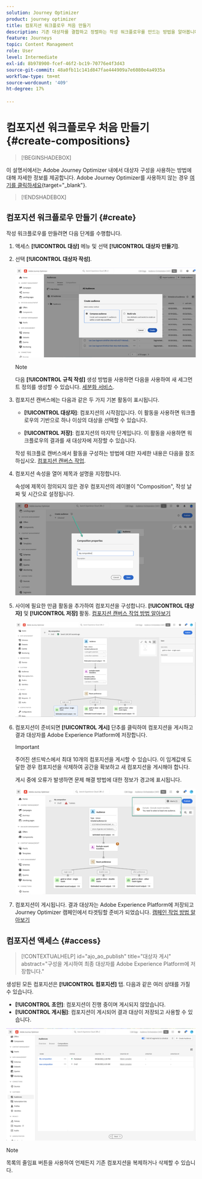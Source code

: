 ```yaml
---
solution: Journey Optimizer
product: journey optimizer
title: 컴포지션 워크플로우 처음 만들기
description: 기존 대상자를 결합하고 정렬하는 작성 워크플로우를 만드는 방법을 알아봅니다.
feature: Journeys
topic: Content Management
role: User
level: Intermediate
exl-id: 8b978900-fcef-46f2-bc19-70776e4f3d43
source-git-commit: 48a0fb11c141d847fae444909a7e6080e4a4935a
workflow-type: tm+mt
source-wordcount: '409'
ht-degree: 17%

---
```


# 컴포지션 워크플로우 처음 만들기 {#create-compositions}

>[!BEGINSHADEBOX]

이 설명서에서는 Adobe Journey Optimizer 내에서 대상자 구성을 사용하는 방법에 대해 자세한 정보를 제공합니다. Adobe Journey Optimizer를 사용하지 않는 경우 [여기를 클릭하세요](https://experienceleague.adobe.com/docs/experience-platform/segmentation/ui/audience-composition.html?lang=ko){target="_blank"}.

>[!ENDSHADEBOX]

## 컴포지션 워크플로우 만들기 {#create}

작성 워크플로우를 만들려면 다음 단계를 수행합니다.

1. 액세스 **[!UICONTROL 대상]** 메뉴 및 선택 **[!UICONTROL 대상자 만들기]**.

1. 선택 **[!UICONTROL 대상자 작성]**.

   ![](assets/audiences-create.png)

   >[!NOTE]
   >
   >다음 **[!UICONTROL 규칙 작성]** 생성 방법을 사용하면 다음을 사용하여 새 세그먼트 정의를 생성할 수 있습니다. [세분화 서비스](https://experienceleague.adobe.com/docs/experience-platform/segmentation/ui/overview.html?lang=ko).

1. 컴포지션 캔버스에는 다음과 같은 두 가지 기본 활동이 표시됩니다.

   * **[!UICONTROL 대상자]**: 컴포지션의 시작점입니다. 이 활동을 사용하면 워크플로우의 기반으로 하나 이상의 대상을 선택할 수 있습니다.

   * **[!UICONTROL 저장]**: 컴포지션의 마지막 단계입니다. 이 활동을 사용하면 워크플로우의 결과를 새 대상자에 저장할 수 있습니다.

   작성 워크플로 캔버스에서 활동을 구성하는 방법에 대한 자세한 내용은 다음을 참조하십시오. [컴포지션 캔버스 작업](composition-canvas.md).

1. 컴포지션 속성을 열어 제목과 설명을 지정합니다.

   속성에 제목이 정의되지 않은 경우 컴포지션의 레이블이 &quot;Composition&quot;, 작성 날짜 및 시간으로 설정됩니다.

   ![](assets/audiences-properties.png)

1. 사이에 필요한 만큼 활동을 추가하여 컴포지션을 구성합니다. **[!UICONTROL 대상자]** 및 **[!UICONTROL 저장]** 활동. [컴포지션 캔버스 작업 방법 알아보기](composition-canvas.md)

   ![](assets/audiences-publish.png)

1. 컴포지션이 준비되면 **[!UICONTROL 게시]** 단추를 클릭하여 컴포지션을 게시하고 결과 대상자를 Adobe Experience Platform에 저장합니다.

   >[!IMPORTANT]
   >
   >주어진 샌드박스에서 최대 10개의 컴포지션을 게시할 수 있습니다. 이 임계값에 도달한 경우 컴포지션을 삭제하여 공간을 확보하고 새 컴포지션을 게시해야 합니다.

   게시 중에 오류가 발생하면 문제 해결 방법에 대한 정보가 경고에 표시됩니다.

   ![](assets/audiences-alerts.png)

1. 컴포지션이 게시됩니다. 결과 대상자는 Adobe Experience Platform에 저장되고 Journey Optimizer 캠페인에서 타겟팅할 준비가 되었습니다. [캠페인 작업 방법 알아보기](../campaigns/get-started-with-campaigns.md)

## 컴포지션 액세스 {#access}

>[!CONTEXTUALHELP]
>id="ajo_ao_publish"
>title="대상자 게시"
>abstract="구성을 게시하여 최종 대상자를 Adobe Experience Platform에 저장합니다."

생성된 모든 컴포지션은 **[!UICONTROL 컴포지션]** 탭. 다음과 같은 여러 상태를 가질 수 있습니다.

* **[!UICONTROL 초안]**: 컴포지션이 진행 중이며 게시되지 않았습니다.
* **[!UICONTROL 게시됨]**: 컴포지션이 게시되어 결과 대상이 저장되고 사용할 수 있습니다.

![](assets/audiences-compositions.png)

>[!NOTE]
>
>목록의 줄임표 버튼을 사용하여 언제든지 기존 컴포지션을 복제하거나 삭제할 수 있습니다.
